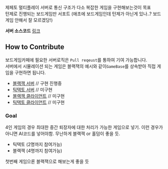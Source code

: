 제페토 멀티플레이 서버로 통신 구조가 다소 복잡한 게임을 구현해보는것이 목표  
 턴제로 진행되는 보드게임만 서포트 (애초에 보드게임인데 턴제가 아닌게 있나..? 보드게임 안해서 잘 모르겠당!)

**서버 소스코드** [링크](./boardgame/Assets/Server.multiplay)

## How to Contribute 
 보드게임카페에 필요한 서버로직은 `Pull reqeust`를 통하여 기여 가능합니다.  
 서버에서 시뮬레이션 되는 게임은 블랙잭의 예시와 같이`GameBase`를 상속받아 직접 게임을 구현하면 됩니다.   
 
 - [블랙잭 서버](./boardgame/Assets/Server.multiplay/Network/game/blackjack) // 구현 진행중
 - [틱택토 서버](./boardgame/Assets/Server.multiplay/Network/game/tactactoe) // 미구현
 - [블랙잭 클라이언트](.) // 미구현
 - [틱택토 클라이언트](.) // 미구현
 
### Goal
  4인 게임의 경우 최대한 중간 퇴장자에 대한 처리가 가능한 게임으로 넣기. 
  이런 경우가 아니면 AI코드를 넣어야함. 무난하게 블랙잭 or 홀덤이 좋을 듯. 

 - 틱택토       (2명까지 참여가능) 
 - 블랙잭       (4명까지 참여가능)


 첫번째 게임으론 블랙잭으로 해보는게 좋을 듯
